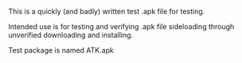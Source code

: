 This is a quickly (and badly) written test .apk file for testing.

Intended use is for testing and verifying .apk file sideloading through unverified downloading and installing.

Test package is named ATK.apk
